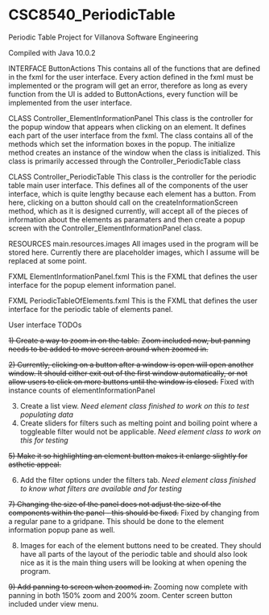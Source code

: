 # CSC8540_PeriodicTable
Periodic Table Project for Villanova Software Engineering

Compiled with Java 10.0.2

INTERFACE ButtonActions
  This contains all of the functions that are defined in the fxml for the user interface. Every action defined in the fxml must be implemented or the program will get an error, therefore as long as every function from the UI is added to ButtonActions, every function will be implemented from the user interface.
  
CLASS Controller_ElementInformationPanel
  This class is the controller for the popup window that appears when clicking on an element. It defines each part of the user interface from the fxml. The class contains all of the methods which set the information boxes in the popup. The initialize method creates an instance of the window when the class is initialized. This class is primarily accessed through the Controller_PeriodicTable class
  
CLASS Controller_PeriodicTable
  This class is the controller for the periodic table main user interface. This defines all of the components of the user interface, which is quite lengthy because each element has a button. From here, clicking on a button should call on the createInformationScreen method, which as it is designed currently, will accept all of the pieces of information about the elements as paramaters and then create a popup screen with the Controller_ElementInformationPanel class.
  
RESOURCES main.resources.images
  All images used in the program will be stored here. Currently there are placeholder images, which I assume will be replaced at some point.
  
FXML ElementInformationPanel.fxml
  This is the FXML that defines the user interface for the popup element information panel.
 
FXML PeriodicTableOfElements.fxml
  This is the FXML that defines the user interface for the periodic table of elements panel.
  

User interface TODOs

  ~~1) Create a way to zoom in on the table.~~
   ~~Zoom included now, but panning needs to be added to move screen around when zoomed in.~~
  
  ~~2) Currently, clicking on a button after a window is open will open another window. It should either exit out of the first window automatically, or not allow users to click on more buttons until the window is closed.~~
  Fixed with instance counts of elementInformationPanel
  
  3) Create a list view. *Need element class finished to work on this to test populating data*
  4) Create sliders for filters such as melting point and boiling point where a toggleable filter would not be applicable. *Need element class to work on this for testing*
  
  ~~5) Make it so highlighting an element button makes it enlarge slightly for asthetic appeal.~~
  
  6) Add the filter options under the filters tab. *Need element class finished to know what filters are available and for testing*
  
~~7) Changing the size of the panel does not adjust the size of the components within the panel - this should be fixed.~~
  Fixed by changing from a regular pane to a gridpane. This should be done to the element information popup pane as well.
    
  8) Images for each of the element buttons need to be created. They should have all parts of the layout of the periodic table and should also look nice as it is the main thing users will be looking at when opening the program.
  
  ~~9) Add panning to screen when zoomed in.~~
  Zooming now complete with panning in both 150% zoom and 200% zoom. Center screen button included under view menu.
